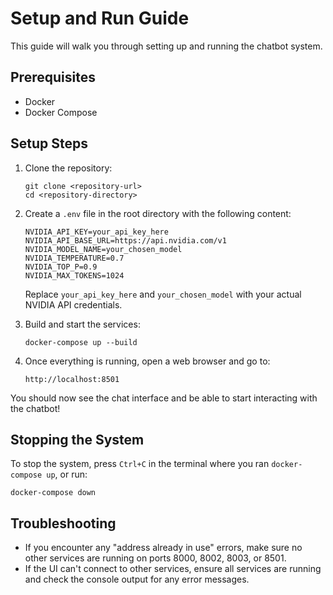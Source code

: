 # Setup and Run Guide

This guide will walk you through setting up and running the chatbot system.

## Prerequisites

- Docker
- Docker Compose

## Setup Steps

1. Clone the repository:
   ```
   git clone <repository-url>
   cd <repository-directory>
   ```

2. Create a `.env` file in the root directory with the following content:
   ```
   NVIDIA_API_KEY=your_api_key_here
   NVIDIA_API_BASE_URL=https://api.nvidia.com/v1
   NVIDIA_MODEL_NAME=your_chosen_model
   NVIDIA_TEMPERATURE=0.7
   NVIDIA_TOP_P=0.9
   NVIDIA_MAX_TOKENS=1024
   ```
   Replace `your_api_key_here` and `your_chosen_model` with your actual NVIDIA API credentials.

3. Build and start the services:
   ```
   docker-compose up --build
   ```

4. Once everything is running, open a web browser and go to:
   ```
   http://localhost:8501
   ```

You should now see the chat interface and be able to start interacting with the chatbot!

## Stopping the System

To stop the system, press `Ctrl+C` in the terminal where you ran `docker-compose up`, or run:

`docker-compose down`

## Troubleshooting

- If you encounter any "address already in use" errors, make sure no other services are running on ports 8000, 8002, 8003, or 8501.
- If the UI can't connect to other services, ensure all services are running and check the console output for any error messages.
